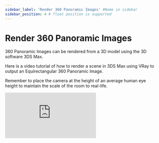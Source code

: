 ```yaml
---
sidebar_label: 'Render 360 Panoramic Images' #Name in sidebar
sidebar_position: 4 # float position is supported
---
```


# Render 360 Panoramic Images

360 Panoramic Images can be rendered from a 3D model using the 3D software 3DS Max.

Here is a video tutorial of how to render a scene in 3DS Max using VRay to output an Equirectangular 360 Panoramic Image.

Remember to place the camera at the height of an average human eye height to maintain the scale of the room to real-life. 

<iframe width={"100%"} height={"380px"}  src="https://www.youtube.com/embed/Wz2Q_3fZLQ0" frameBorder="0" allow="accelerometer; autoplay; encrypted-media; gyroscope; picture-in-picture" allowFullScreen></iframe>
